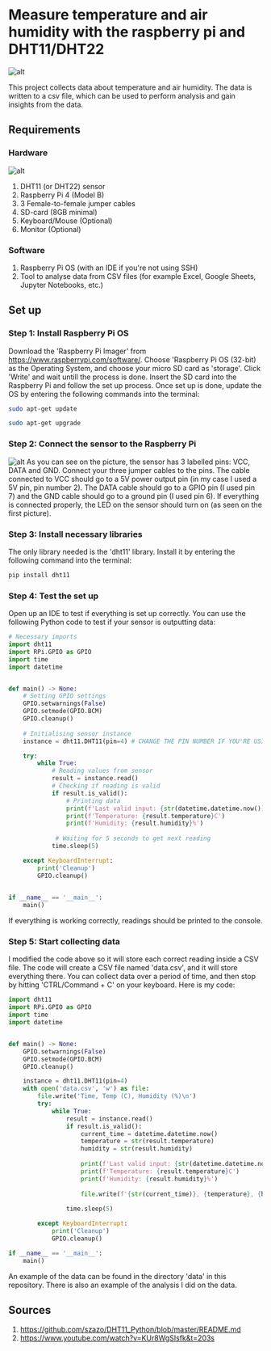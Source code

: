 # Measure temperature and air humidity with the raspberry pi and DHT11/DHT22

![alt](https://github.com/Joey-JJ/datascience-iot/blob/main/assets/setup.jpg)

This project collects data about temperature and air humidity. The data is written to a csv file, which can be used to perform analysis and gain insights from the data. 

## Requirements
### Hardware
![alt](https://github.com/Joey-JJ/datascience-iot/blob/main/assets/requirements.jpg)
1. DHT11 (or DHT22) sensor
2. Raspberry Pi 4 (Model B)
3. 3 Female-to-female jumper cables
4. SD-card (8GB minimal)
5. Keyboard/Mouse (Optional)
6. Monitor (Optional)

### Software
1. Raspberry Pi OS (with an IDE if you're not using SSH)
2. Tool to analyse data from CSV files (for example Excel, Google Sheets, Jupyter Notebooks, etc.)

## Set up
### Step 1: Install Raspberry Pi OS
Download the 'Raspberry Pi Imager' from https://www.raspberrypi.com/software/. Choose 'Raspberry Pi OS (32-bit) as the Operating System, and choose your micro SD card as 'storage'. Click 'Write' and wait untill the process is done. Insert the SD card into the Raspberry Pi and follow the set up process. Once set up is done, update the OS by entering the following commands into the terminal:
```bash
sudo apt-get update
```

```bash
sudo apt-get upgrade
```

### Step 2: Connect the sensor to the Raspberry Pi
![alt](https://github.com/Joey-JJ/datascience-iot/blob/main/assets/dht11_with_cables.jpg)
As you can see on the picture, the sensor has 3 labelled pins: VCC, DATA and GND. Connect your three jumper cables to the pins. The cable connected to VCC should go to a 5V power output pin (in my case I used a 5V pin, pin number 2). The DATA cable should go to a GPIO pin (I used pin 7) and the GND cable should go to a ground pin (I used pin 6). If everything is connected properly, the LED on the sensor should turn on (as seen on the first picture).


### Step 3: Install necessary libraries
The only library needed is the 'dht11' library. Install it by entering the following command into the terminal: 
```bash
pip install dht11
```

### Step 4: Test the set up
Open up an IDE to test if everything is set up correctly. You can use the following Python code to test if your sensor is outputting data:
```py
# Necessary imports
import dht11
import RPi.GPIO as GPIO
import time
import datetime


def main() -> None:
    # Setting GPIO settings
    GPIO.setwarnings(False)
    GPIO.setmode(GPIO.BCM)
    GPIO.cleanup()
  
    # Initialising sensor instance
    instance = dht11.DHT11(pin=4) # CHANGE THE PIN NUMBER IF YOU'RE USING A DIFFERENT PIN

    try:
        while True:
            # Reading values from sensor
            result = instance.read()
            # Checking if reading is valid
            if result.is_valid():
                # Printing data
                print(f'Last valid input: {str(datetime.datetime.now())}')
                print(f'Temperature: {result.temperature}C')
                print(f'Humidity: {result.humidity}%')
               
             # Waiting for 5 seconds to get next reading
            time.sleep(5)

    except KeyboardInterrupt:
        print('Cleanup')
        GPIO.cleanup()

        
if __name__ == '__main__':
    main()
```
If everything is working correctly, readings should be printed to the console.

### Step 5: Start collecting data
I modified the code above so it will store each correct reading inside a CSV file. The code will create a CSV file named 'data.csv', and it will store everything there. You can collect data over a period of time, and then stop by hitting 'CTRL/Command + C' on your keyboard. Here is my code:
```py
import dht11
import RPi.GPIO as GPIO
import time
import datetime


def main() -> None:
    GPIO.setwarnings(False)
    GPIO.setmode(GPIO.BCM)
    GPIO.cleanup()

    instance = dht11.DHT11(pin=4)
    with open('data.csv', 'w') as file:
        file.write('Time, Temp (C), Humidity (%)\n')
        try:
            while True:
                result = instance.read()
                if result.is_valid():
                    current_time = datetime.datetime.now()
                    temperature = str(result.temperature)
                    humidity = str(result.humidity)
                    
                    print(f'Last valid input: {str(datetime.datetime.now())}')
                    print(f'Temperature: {result.temperature}C')
                    print(f'Humidity: {result.humidity}%')
                    
                    file.write(f'{str(current_time)}, {temperature}, {humidity}\n')
                    
                time.sleep(5)

        except KeyboardInterrupt:
            print('Cleanup')
            GPIO.cleanup()

if __name__ == '__main__':
    main()

```
An example of the data can be found in the directory 'data' in this repository. There is also an example of the analysis I did on the data.

## Sources
1. https://github.com/szazo/DHT11_Python/blob/master/README.md
2. https://www.youtube.com/watch?v=KUr8WgSIsfk&t=203s
